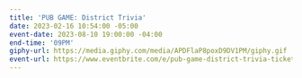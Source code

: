```yaml
---
title: 'PUB GAME: District Trivia'
date: 2023-02-16 10:54:00 -05:00
event-date: 2023-08-10 19:00:00 -04:00
end-time: '09PM'
giphy-url: https://media.giphy.com/media/APDFlaP8poxD9DV1PM/giphy.gif
event-url: https://www.eventbrite.com/e/pub-game-district-trivia-tickets-690921323277?aff=oddtdtcreator
---
```


